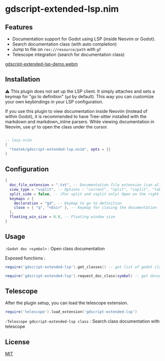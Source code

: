 # gdscript-extended-lsp.nim

## Features

- Documentation support for Godot using LSP (inside Neovim or Godot).
- Search documentation class (with auto completion)
- Jump to file on `res://resource/path` with `gf`
- Telescope integration (search for documentation class)

[gdscript-extended-lsp-demo.webm](https://github.com/Teatek/gdscript-extended-lsp.nvim/assets/38403802/0fb814b9-b28d-4399-bcff-81270aa6a36d)

## Installation

⚠️ This plugin does not set up the LSP client. It simply attaches and sets a keymap for "go to definition" (`gd` by default). This way you can customize your own keybindings in your LSP configuration.

If you use this plugin to view documentation inside Neovim (instead of within Godot), it is recommended to have Tree-sitter installed with the markdown and markdown_inline parsers.
While viewing documentation in Neovim, use `gf` to open the class under the cursor.

```lua

-- lazy.nvim
{
  "teatek/gdscript-extended-lsp.nvim", opts = {}
}
```

## Configuration

```lua
{
  doc_file_extension = ".txt", -- Documentation file extension (can allow a better search in buffers list with telescope)
  view_type = "vsplit", -- Options : "current", "split", "vsplit", "tab", "floating"
  split_side = false, -- (For split and vsplit only) Open on the right or top on false and on the left or bottom on true
  keymaps = {
    declaration = "gd", -- Keymap to go to definition
    close = { "q", "<Esc>" }, -- Keymap for closing the documentation
  },
  floating_win_size = 0.8, -- Floating window size
}
```

## Usage

`:Godot doc <symbol>` : Open class documentation

Exposed functions :

```lua
require('gdscript-extended-lsp').get_classes() -- get list of godot classes

require('gdscript-extended-lsp').request_doc_class(symbol) -- get documentation for a class
```

## Telescope

After the plugin setup, you can load the telescope extension.

```lua
require('telescope').load_extension('gdscript-extended-lsp')
```

`:Telescope gdscript-extended-lsp class` : Search class documentation with telescope


## License

[MIT](./LICENSE)
